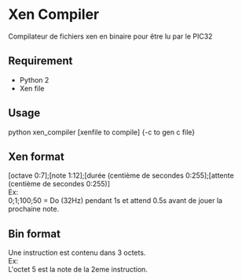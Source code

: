 # Xen Compiler
Compilateur de fichiers xen en binaire pour être lu par le PIC32
## Requirement
* Python 2
* Xen file

## Usage
python xen_compiler [xenfile to compile] {-c to gen c file}

## Xen format
[octave 0:7];[note 1:12];[durée (centième de secondes 0:255];[attente (centième de secondes 0:255)]</br>
Ex:</br>
0;1;100;50 = Do (32Hz) pendant 1s et attend 0.5s avant de jouer la prochaine note.

## Bin format
Une instruction est contenu dans 3 octets.</br>
Ex:</br>
L'octet 5 est la note de la 2eme instruction.
